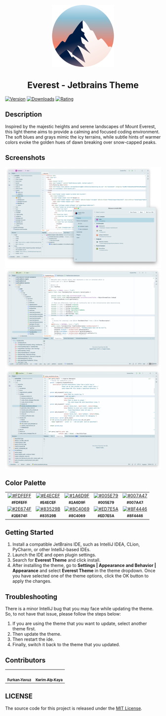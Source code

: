 <p align="center">
   <a href="https://plugins.jetbrains.com/plugin/22653-everest-theme">
    <img src="icon.png" alt="Logo" width=200>
  </a>
</p>

<h1 align="center">
Everest - Jetbrains Theme
</h1>

[![Version](https://img.shields.io/jetbrains/plugin/v/22653-everest-theme.svg?label=Version&style=for-the-badge&logo=jetbrains)](https://plugins.jetbrains.com/plugin/22653-everest-theme)
[![Downloads](https://img.shields.io/jetbrains/plugin/d/22653-everest-theme.svg?style=for-the-badge&logo=jetbrains)](https://plugins.jetbrains.com/plugin/22653-everest-theme)
[![Rating](https://img.shields.io/jetbrains/plugin/r/rating/22653-everest-theme?label=Rating&style=for-the-badge&logo=jetbrains)](https://plugins.jetbrains.com/plugin/22653-everest-theme)

## Description

Inspired by the majestic heights and serene landscapes of Mount Everest, this light theme aims to provide a calming and
focused coding environment. The soft blues and grays mimic the icy terrains, while subtle hints of warmer colors evoke
the golden hues of dawn breaking over snow-capped peaks.

## Screenshots

<img src="screenshot-1.png" alt="screenshot">
<img src="screenshot-2.png" alt="screenshot">
<img src="screenshot-3.png" alt="screenshot">

## Color Palette

<table>
   <tr>
      <td align="center"><a href="https://codigrate.com/en-US/tools/color/FDFEFF"><img src="https://codigrate.com/util/color/FDFEFF.png" alt="#FDFEFF"><br/><sub><b>#FDFEFF</b></sub><br/></a></td>
      <td align="center"><a href="https://codigrate.com/en-US/tools/color/E4ECEF"><img src="https://codigrate.com/util/color/E4ECEF.png" alt="#E4ECEF"><br/><sub><b>#E4ECEF</b></sub><br/></a></td>
      <td align="center"><a href="https://codigrate.com/en-US/tools/color/1A6D9F"><img src="https://codigrate.com/util/color/1A6D9F.png" alt="#1A6D9F"><br/><sub><b>#1A6D9F</b></sub><br/></a></td>
      <td align="center"><a href="https://codigrate.com/en-US/tools/color/005E79"><img src="https://codigrate.com/util/color/005E79.png" alt="#005E79"><br/><sub><b>#005E79</b></sub><br/></a></td>
      <td align="center"><a href="https://codigrate.com/en-US/tools/color/007A47"><img src="https://codigrate.com/util/color/007A47.png" alt="#007A47"><br/><sub><b>#007A47</b></sub><br/></a></td>   </tr>
   <tr>
      <td align="center"><a href="https://codigrate.com/en-US/tools/color/2E674F"><img src="https://codigrate.com/util/color/2E674F.png" alt="#2E674F"><br/><sub><b>#2E674F</b></sub><br/></a></td>
      <td align="center"><a href="https://codigrate.com/en-US/tools/color/83529B"><img src="https://codigrate.com/util/color/83529B.png" alt="#83529B"><br/><sub><b>#83529B</b></sub><br/></a></td>
      <td align="center"><a href="https://codigrate.com/en-US/tools/color/8C4069"><img src="https://codigrate.com/util/color/8C4069.png" alt="#8C4069"><br/><sub><b>#8C4069</b></sub><br/></a></td>
      <td align="center"><a href="https://codigrate.com/en-US/tools/color/ED7E5A"><img src="https://codigrate.com/util/color/ED7E5A.png" alt="#ED7E5A"><br/><sub><b>#ED7E5A</b></sub><br/></a></td>
      <td align="center"><a href="https://codigrate.com/en-US/tools/color/8F4446"><img src="https://codigrate.com/util/color/8F4446.png" alt="#8F4446"><br/><sub><b>#8F4446</b></sub><br/></a></td>   </tr>
</table>

## Getting Started

1. Install a compatible JetBrains IDE, such as IntelliJ IDEA, CLion, PyCharm, or other IntelliJ-based IDEs.
2. Launch the IDE and open plugin settings.
3. Search for **Everest Theme** and click install.
4. After installing the theme, go to **Settings | Appearance and Behavior | Appearance** and select **Everest Theme** in
   the theme dropdown. Once you have selected one of the theme options, click the OK button to apply the changes.

## Troubleshooting

There is a minor IntelliJ bug that you may face while updating the theme.
So, to not have that issue, please follow the steps below:

1. If you are using the theme that you want to update, select another theme first.
2. Then update the theme.
3. Then restart the ide.
4. Finally, switch it back to the theme that you updated.

## Contributors

<!-- ALL-CONTRIBUTORS-LIST:START - Do not remove or modify this section -->
<!-- prettier-ignore-start -->
<!-- markdownlint-disable -->
<table>
  <tr>
    <td align="center"><a href="https://github.com/furknyavuz"><img src="https://avatars0.githubusercontent.com/u/2248168?s=460&u=435ef6ade0785a7a135ce56cae751fb3ade1d126&v=4" width="100px;" alt=""/><br /><sub><b>Furkan Yavuz</b></sub></a><br /></td>
    <td align="center"><a href="https://github.com/kerimalp"><img src="https://avatars.githubusercontent.com/u/90132495?v=4" width="100px;" alt=""/><br /><sub><b>Kerim Alp Kaya</b></sub></a><br /></td>
  </tr>
</table>

<!-- markdownlint-enable -->
<!-- prettier-ignore-end -->

<!-- ALL-CONTRIBUTORS-LIST:END -->

## LICENSE

The source code for this project is released under the [MIT License](LICENSE).
